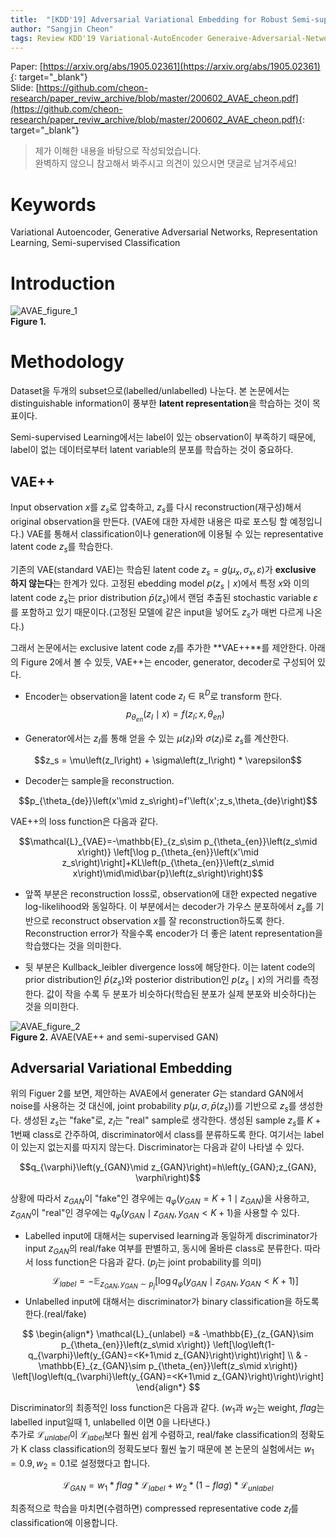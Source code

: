 ```yaml
---
title:  "[KDD'19] Adversarial Variational Embedding for Robust Semi-supervised Learning"
author: "Sangjin Cheon"
tags: Review KDD'19 Variational-AutoEncoder Generaive-Adversarial-Networks Representation-Learning Semi-supervised-Learning Classification
---
```


Paper: [https://arxiv.org/abs/1905.02361](https://arxiv.org/abs/1905.02361){: target="_blank"}  
Slide: [https://github.com/cheon-research/paper_reviw_archive/blob/master/200602_AVAE_cheon.pdf](https://github.com/cheon-research/paper_reviw_archive/blob/master/200602_AVAE_cheon.pdf){: target="_blank"}


>제가 이해한 내용을 바탕으로 작성되었습니다.  
>완벽하지 않으니 참고해서 봐주시고 의견이 있으시면 댓글로 남겨주세요!

# Keywords
Variational Autoencoder, Generative Adversarial Networks, Representation Learning, Semi-supervised Classification

# Introduction
![AVAE_figure_1](https://github.com/cheon-research/cheon-research.github.io/blob/master/assets/img/AVAE_figure_1.PNG?raw=true)  
**Figure 1.**  

# Methodology
Dataset을 두개의 subset으로(labelled/unlabelled) 나눈다. 본 논문에서는 distinguishable information이 풍부한 **latent representation**을 학습하는 것이 목표이다.  

Semi-supervised Learning에서는 label이 있는 observation이 부족하기 때문에, label이 없는 데이터로부터 latent variable의 분포를 학습하는 것이 중요하다.

## VAE++
Input observation $x$를 $z_s$로 압축하고, $z_s$를 다시 reconstruction(재구성)해서 original observation을 만든다. (VAE에 대한 자세한 내용은 따로 포스팅 할 예정입니다.) VAE를 통해서 classification이나 generation에 이용될 수 있는 representative latent code $z_s$를 학습한다.  

기존의 VAE(standard VAE)는 학습된 latent code $z_s = g\left(\mu_x, \sigma_x, \varepsilon\right)$가 **exclusive 하지 않는다**는 한계가 있다. 고정된 ebedding model $p\left(z_s\mid x\right)$에서 특정 $x$와 이의 latent code $z_s$는 prior distribution $\bar{p}\left(z_s\right)$에서 랜덤 추출된 stochastic variable $\varepsilon$를 포함하고 있기 때문이다.(고정된 모델에 같은 input을 넣어도 $z_s$가 매번 다르게 나온다.)  

그래서 논문에서는 exclusive latent code $z_I$를 추가한 **VAE++**를 제안한다. 아래의 Figure 2에서 볼 수 있듯, VAE++는 encoder, generator, decoder로 구성되어 있다.  

* Encoder는 observation을 latent code $z_I \in \mathbb{R}^D$로 transform 한다.  
$$p_{\theta_{en}}\left(z_I\mid x\right)=f\left(z_I;x,\theta_{en}\right)$$  

* Generator에서는 $z_I$를 통해 얻을 수 있는 $\mu\left(z_I\right)$와 $\sigma\left(z_I\right)$로 $z_s$를 계산한다.  
<center>$$z_s = \mu\left(z_I\right) + \sigma\left(z_I\right) * \varepsilon$$</center>  

* Decoder는 sample을 reconstruction.  
<center>$$p_{\theta_{de}}\left(x'\mid z_s\right)=f'\left(x';z_s,\theta_{de}\right)$$</center>  

VAE++의 loss function은 다음과 같다.  
<center>$$\mathcal{L}_{VAE}=-\mathbb{E}_{z_s\sim p_{\theta_{en}}\left(z_s\mid x\right)} \left[\log p_{\theta_{en}}\left(x'\mid z_s\right)\right]+KL\left(p_{\theta_{en}}\left(z_s\mid x\right)\mid\mid\bar{p}\left(z_s\right)\right)$$</center>  

* 앞쪽 부분은 reconstruction loss로, observation에 대한 expected negative log-likelihood와 동일하다. 이 부분에서는 decoder가 가우스 분포하에서 $z_s$를 기반으로 reconstruct observation $x$를 잘 reconstruction하도록 한다. Reconstruction error가 작을수록 encoder가 더 좋은 latent representation을 학습했다는 것을 의미한다.  
  
* 뒷 부분은 Kullback_leibler divergence loss에 해당한다. 이는 latent code의 prior distribution인 $\bar{p}\left(z_s \right)$와 posterior distribution인 $p\left(z_s \mid x \right)$의 거리를 측정한다. 값이 작을 수록 두 분포가 비슷하다(학습된 분포가 실제 분포와 비슷하다)는 것을 의미한다.  

![AVAE_figure_2](https://github.com/cheon-research/cheon-research.github.io/blob/master/assets/img/AVAE_figure_2.PNG?raw=true)  
**Figure 2.** AVAE(VAE++ and semi-supervised GAN)  

## Adversarial Variational Embedding
위의 Figuer 2를 보면, 제안하는 AVAE에서 generater $G$는 standard GAN에서 noise를 사용하는 것 대신에, joint probability $p\left(\mu, \sigma, \bar{p}\left(z_s\right)\right)$를 기반으로 $z_s$를 생성한다. 생성된 $z_s$는 "fake"로, $z_I$는 "real" sample로 생각한다. 생성된 sample $z_s$를 $K+1$번째 class로 간주하여, discriminator에서 class를 분류하도록 한다. 여기서는 label이 있는지 없는지를 따지지 않는다. Discriminator는 다음과 같이 나타낼 수 있다.  
<center>$$q_{\varphi}\left(y_{GAN}\mid z_{GAN}\right)=h\left(y_{GAN};z_{GAN}, \varphi\right)$$</center>  

상황에 따라서 $z_{GAN}$이 "fake"인 경우에는 $q_{\varphi}\left(y_{GAN}=K+1\mid z_{GAN}\right)$을 사용하고, $z_{GAN}$이 "real"인 경우에는 $q_{\varphi}\left(y_{GAN}\mid z_{GAN}, y_{GAN}<K+1\right)$을 사용할 수 있다.  

- Labelled input에 대해서는 supervised learning과 동일하게 discriminator가 input $z_{GAN}$의 real/fake 여부를 판별하고, 동시에 올바른 class로 분류한다. 따라서 loss function은 다음과 같다. ($p_j$는 joint probability를 의미)  
$$\mathcal{L}_{label}=-\mathbb{E}_{z_{GAN}, y_{GAN}\sim p_j} \left[\log q_{\varphi}\left(y_{GAN}\mid z_{GAN}, y_{GAN}<K+1\right)\right]$$
- Unlabelled input에 대해서는 discriminator가 binary classification을 하도록 한다.(real/fake)  
  
$$
\begin{align*}
\mathcal{L}_{unlabel} =& -\mathbb{E}_{z_{GAN}\sim p_{\theta_{en}}\left(z_s\mid x\right)} \left[\log\left(1-q_{\varphi}\left(y_{GAN}=<K+1\mid z_{GAN}\right)\right)\right] \\
& -\mathbb{E}_{z_{GAN}\sim p_{\theta_{en}}\left(z_s\mid x\right)} \left[\log\left(q_{\varphi}\left(y_{GAN}=<K+1\mid z_{GAN}\right)\right)\right]
\end{align*}
$$

Discriminator의 최종적인 loss function은 다음과 같다. ($w_1$과 $w_2$는 weight, $flag$는 labelled input일때 1, unlabelled 이면 0을 나타낸다.)  
추가로 $\mathcal{L}_{unlabel}$이 $\mathcal{L}_{label}$보다 훨씬 쉽게 수렴하고, real/fake classification의 정확도가 K class classification의 정확도보다 훨씬 높기 때문에 본 논문의 실험에서는 $w_1=0.9, w_2=0.1$로 설정했다고 합니다.  

$$\mathcal{L}_{GAN}=w_1*flag*\mathcal{L}_{label}+w_2*\left(1-flag\right)*\mathcal{L}_{unlabel}$$  

최종적으로 학습을 마치면(수렴하면) compressed representative code $z_I$를 classification에 이용합니다.  
